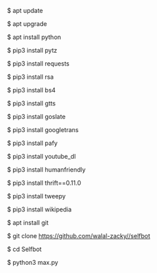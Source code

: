 $ apt update

$ apt upgrade

$ apt install python

$ pip3 install pytz

$ pip3 install requests

$ pip3 install rsa

$ pip3 install bs4

$ pip3 install gtts 

$ pip3 install goslate

$ pip3 install googletrans

$ pip3 install pafy

$ pip3 install youtube_dl

$ pip3 install humanfriendly

$ pip3 install thrift==0.11.0

$ pip3 install tweepy

$ pip3 install wikipedia

$ apt install git

$ git clone https://github.com/walal-zacky//selfbot

$ cd Selfbot

$ python3 max.py

